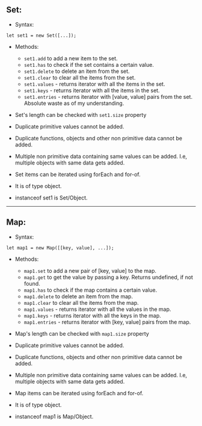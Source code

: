 ## Set:

-	Syntax:
```
let set1 = new Set([...]);
```
-	Methods:
	-	`set1.add` to add a new item to the set.
	-	`set1.has` to check if the set contains a certain value.
	-	`set1.delete` to delete an item from the set.
	-	`set1.clear` to clear all the items from the set.
	-	`set1.values` - returns iterator with all the items in the set.
	-	`set1.keys` - returns iterator with all the items in the set.
	-	`set1.entries` - returns iterator with [value, value] pairs from the set. Absolute waste as of my understanding.

-	Set's length can be checked with `set1.size` property
-	Duplicate primitive values cannot be added.
-	Duplicate functions, objects and other non primitive data cannot be added.
-	Multiple non primitive data containing same values can be added. I.e, multiple objects with same data gets added.
-	Set items can be iterated using forEach and for-of.
-	It is of type object.
-	instanceof set1 is Set/Object.

---

## Map:

-	Syntax:
```
let map1 = new Map([[key, value], ...]);
```
-	Methods:
	-	`map1.set` to add a new pair of [key, value] to the map.
	-	`map1.get` to get the value by passing a key. Returns undefined, if not found.
	-	`map1.has` to check if the map contains a certain value.
	-	`map1.delete` to delete an item from the map.
	-	`map1.clear` to clear all the items from the map.
	-	`map1.values` - returns iterator with all the values in the map.
	-	`map1.keys` - returns iterator with all the keys in the map.
	-	`map1.entries` - returns iterator with [key, value] pairs from the map.

-	Map's length can be checked with `map1.size` property
-	Duplicate primitive values cannot be added.
-	Duplicate functions, objects and other non primitive data cannot be added.
-	Multiple non primitive data containing same values can be added. I.e, multiple objects with same data gets added.
-	Map items can be iterated using forEach and for-of.
-	It is of type object.
-	instanceof map1 is Map/Object.